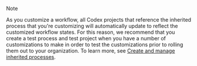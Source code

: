 

> [!NOTE]   
> As you customize a workflow, all Codex projects that reference the inherited process that you're customizing will automatically update to reflect the customized workflow states. For this reason, we recommend that you create a test process and test project when you have a number of customizations to make in order to test the customizations prior to rolling them out to your organization. To learn more, see [Create and manage inherited processes](/vsts/settings/work/manage-process.md). 

